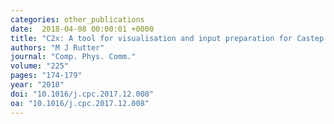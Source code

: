 ```yaml
---
categories: other_publications
date:  2018-04-08 00:00:01 +0000
title: "C2x: A tool for visualisation and input preparation for Castep and other electronic structure codes"
authors: "M J Rutter"
journal: "Comp. Phys. Comm."
volume: "225"
pages: "174-179"
year: "2018"
doi: "10.1016/j.cpc.2017.12.008"
oa: "10.1016/j.cpc.2017.12.008"
---
```

